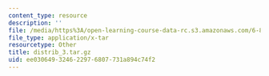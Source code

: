 ```yaml
---
content_type: resource
description: ''
file: /media/https%3A/open-learning-course-data-rc.s3.amazonaws.com/6-837-computer-graphics-fall-2012/ee030649324622976807731a894c74f2_distrib_3.tar.gz
file_type: application/x-tar
resourcetype: Other
title: distrib_3.tar.gz
uid: ee030649-3246-2297-6807-731a894c74f2
---
```

